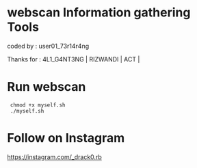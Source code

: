 # webscan Information gathering Tools

coded by : user01_73r14r4ng

Thanks for : 4L1_G4NT3NG | RIZWANDI | ACT |


 # Run webscan
     chmod +x myself.sh
     ./myself.sh


# Follow on Instagram

   https://instagram.com/_drack0.rb

